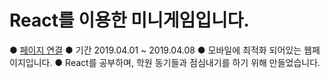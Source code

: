 # React를 이용한 미니게임입니다.

● [페이지 연결](https://sample-react-runrun.herokuapp.com/)
● 기간 2019.04.01 ~ 2019.04.08
● 모바일에 최적화 되어있는 웹페이지입니다.
● React를 공부하며, 학원 동기들과 점심내기를 하기 위해 만들었습니다.

[logo]: https://img1.daumcdn.net/thumb/R1280x0/?scode=mtistory&fname=https%3A%2F%2Fk.kakaocdn.net%2Fdn%2FOsaE2%2FbtquLZ50d30%2FqqBkpUI66ZZKn3FpGL5wB1%2Fimg.png "portfolio img"
